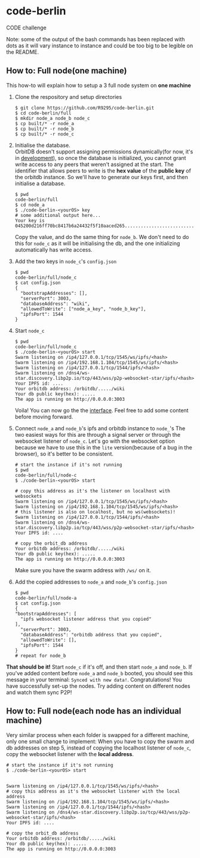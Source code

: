 # code-berlin
CODE challenge


Note: some of the output of the bash commands has been replaced with dots as it will vary instance to instance
and could be too big to be legible on the README.

## How to: Full node(one machine)

This how-to will explain how to setup a 3 full node system on **one machine**


1. Clone the respository and setup directories

     ```
     $ git clone https://github.com/R9295/code-berlin.git
     $ cd code-berlin/full
     $ mkdir node_a node_b node_c
     $ cp built/* -r node_a
     $ cp built/* -r node_b
     $ cp built/* -r node_c
    ```

2. Initialise the database. <br>
  OrbitDB doesn't support assigning permissions dynamically(for now, it's in [development](https://github.com/orbitdb/orbit-db/issues/292)), so once the database is initialized,
you cannot grant write access to any peers that weren't assigned at the start. The identifier that allows peers to write is the **hex value** of the **public key** of the orbitdb instance. So we'll have to generate our keys first, and then initialise a database. 

      ```
      $ pwd
      code-berlin/full
      $ cd node_a
      $ ./code-berlin-<yourOS> key
     # some additional output here...
     Your key is   045200d216ff70bc8417b6a24432f5f10aaced265..........................
    ```

    Copy the value, and do the same thing for ``node_b``. 
  We don't need to do this for ``node_c`` as it will be initialising the db, and the one 
  initializing automatically has write access.


3. Add the two keys in ``node_c``'s ``config.json``

    ```
    $ pwd
    code-berlin/full/node_c
    $ cat config.json
    {
      "bootstrapAddresses": [],
      "serverPort": 3003,
      "databaseAddress": "wiki",
      "allowedToWrite": ["node_a_key", "node_b_key"],
      "ipfsPort": 1544
    }
    ```

4. Start ``node_c``

    ```
    $ pwd
    code-berlin/full/node_c
    $ ./code-berlin-<yourOS> start
    Swarm listening on /ip4/127.0.0.1/tcp/1545/ws/ipfs/<hash>
    Swarm listening on /ip4/192.168.1.104/tcp/1545/ws/ipfs/<hash>
    Swarm listening on /ip4/127.0.0.1/tcp/1544/ipfs/<hash>
    Swarm listening on /dns4/ws-star.discovery.libp2p.io/tcp/443/wss/p2p-websocket-star/ipfs/<hash>
    Your IPFS id: ....
    Your orbitdb address: /orbitdb/...../wiki
    Your db public key(hex): .....
    The app is running on http://0.0.0.0:3003
    ```


    Voila! You can now go the the [interface](http://0.0.0.0:3003). Feel free to add some content before moving forward.

4. Connect ``node_a`` and ``node_b``'s ipfs and orbitdb instance to ``node_``'s
The two easiest ways for this are through a signal server or through the websocket listener of ``node_c``.
Let's go with the websocket option because we have to use this in the ``lite`` version(because of a bug in the browser), so it's better to be consistent.

    ```
    # start the instance if it's not running
    $ pwd
    code-berlin/full/node-c
    $ ./code-berlin-<yourOS> start
    
    # copy this address as it's the listener on localhost with websockets
    Swarm listening on /ip4/127.0.0.1/tcp/1545/ws/ipfs/<hash>
    Swarm listening on /ip4/192.168.1.104/tcp/1545/ws/ipfs/<hash>
    # this listener is also on localhost, but no ws(websockets)!
    Swarm listening on /ip4/127.0.0.1/tcp/1544/ipfs/<hash>
    Swarm listening on /dns4/ws-star.discovery.libp2p.io/tcp/443/wss/p2p-websocket-star/ipfs/<hash>
    Your IPFS id: ....
    
    # copy the orbit_db address 
    Your orbitdb address: /orbitdb/...../wiki
    Your db public key(hex): .....
    The app is running on http://0.0.0.0:3003
    ```
    Make sure you have the swarm address with ``/ws/`` on it.


5. Add the copied addresses to ``node_a`` and ``node_b``'s ``config.json``

    ```
    $ pwd 
    code-berlin/full/node-a
    $ cat config.json
    {
    "bootstrapAddresses": [
      "ipfs websocket listener address that you copied"
    ],
      "serverPort": 3003,
      "databaseAddress": "orbitdb address that you copied",
      "allowedToWrite": [],
      "ipfsPort": 1544
    }
    # repeat for node_b
    ```
**That should be it!** Start ``node_c`` if it's off, and then start ``node_a`` and ``node_b``. If you've added content before 
``node_a`` and ``node_b`` booted, you should see this message in your terminal: ``Synced with new data!``.
Congratulations! You have successfully set-up the nodes. Try adding content on different nodes and watch them sync P2P!


## How to: Full node(each node has an individual machine)
Very similar process when each folder is swapped for a different machine, only one small change to implement:
When you have to copy the swarm and db addresses on step 5, instead of copying the localhost listener of ``node_c``, copy the websocket listener with the **local address**.
```
# start the instance if it's not running
$ ./code-berlin-<yourOS> start


Swarm listening on /ip4/127.0.0.1/tcp/1545/ws/ipfs/<hash>
# copy this address as it's the websocket listener with the local address 
Swarm listening on /ip4/192.168.1.104/tcp/1545/ws/ipfs/<hash>
Swarm listening on /ip4/127.0.0.1/tcp/1544/ipfs/<hash>
Swarm listening on /dns4/ws-star.discovery.libp2p.io/tcp/443/wss/p2p-websocket-star/ipfs/<hash>
Your IPFS id: ....

# copy the orbit_db address 
Your orbitdb address: /orbitdb/...../wiki
Your db public key(hex): .....
The app is running on http://0.0.0.0:3003
```
